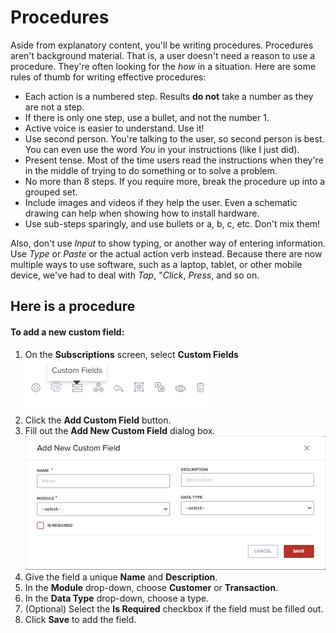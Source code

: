 Procedures
==========

Aside from explanatory content, you'll be writing procedures. Procedures aren't background material. That is,
a user doesn't need a reason to use a procedure. They're often looking for the *how* in a situation. 
Here are some rules of thumb for writing effective procedures:

* Each action is a numbered step. Results **do not** take a number as they are not a step.
* If there is only one step, use a bullet, and not the number 1.
* Active voice is easier to understand. Use it!
* Use second person. You're talking to the user, so second person is best. You can even use the word *You* in your instructions (like I just did).
* Present tense. Most of the time users read the instructions when they're in the middle of trying to do something or to solve a problem.
* No more than 8 steps. If you require more, break the procedure up into a grouped set.
* Include images and videos if they help the user. Even a schematic drawing can help when showing how to install hardware.
* Use sub-steps sparingly, and use bullets or a, b, c, etc. Don't mix them!

Also, don't use *Input* to show typing, or another way of entering
information. Use *Type* or *Paste* or the actual action verb instead. Because there are now multiple ways to use 
software, such as a laptop, tablet, or other mobile device, we've had to deal with *Tap*, "*Click*, *Press*, and so on.  

Here is a procedure 
------------------------------------------------

#### To add a new custom field:

1.	On the **Subscriptions** screen, select **Custom Fields**
    [![](Resources/Images/customfield.png)](Resources/Images/customfield.png)
2.	Click the **Add Custom Field** button.
3.	Fill out the **Add New Custom Field** dialog box. 
    [![](Resources/Images/addnewcustomfield.png)](Resources/Images/addnewcustomfield.png)
4.	Give the field a unique **Name** and **Description**.
5.	In the **Module** drop-down, choose **Customer** or **Transaction**.
6.	In the **Data Type** drop-down, choose a type. 
7.	(Optional) Select the **Is Required** checkbox if the field must be filled out.
8.	Click **Save** to add the field.
